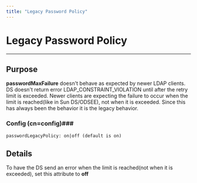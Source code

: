 ```yaml
---
title: "Legacy Password Policy"
---
```


# Legacy Password Policy
----------------------

Purpose
-------

**passwordMaxFailure** doesn't behave as expected by newer LDAP clients. DS doesn't return error LDAP\_CONSTRAINT\_VIOLATION until after the retry limit is exceeded. Newer clients are expecting the failure to occur when the limit is reached(like in Sun DS/ODSEE), not when it is exceeded. Since this has always been the behavior it is the legacy behavior.

### Config (cn=config)###

    passwordLegacyPolicy: on|off (default is on)

Details
-------

To have the DS send an error when the limit is reached(not when it is exceeded), set this attribute to **off**
